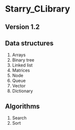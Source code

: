 # Starry_CLibrary

## Version 1.2

## Data structures

1. Arrays
2. Binary tree
3. Linked list
4. Matrices
5. Node
6. Queue
7. Vector
8. Dictionary

## Algorithms

1. Search
2. Sort